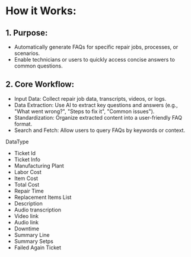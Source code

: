 # How it Works:

## 1. Purpose:

-   Automatically generate FAQs for specific repair jobs, processes, or scenarios.
-   Enable technicians or users to quickly access concise answers to common questions.

## 2. Core Workflow:

-   Input Data: Collect repair job data, transcripts, videos, or logs.
-   Data Extraction: Use AI to extract key questions and answers (e.g., "What went wrong?", "Steps to fix it", "Common issues").
-   Standardization: Organize extracted content into a user-friendly FAQ format.
-   Search and Fetch: Allow users to query FAQs by keywords or context.

DataType

-   Ticket Id
-   Ticket Info
-   Manufacturing Plant
-   Labor Cost
-   Item Cost
-   Total Cost
-   Repair Time
-   Replacement Items List
-   Description
-   Audio transcription
-   Video link
-   Audio link
-   Downtime
-   Summary Line
-   Summary Setps
-   Failed Again Ticket
